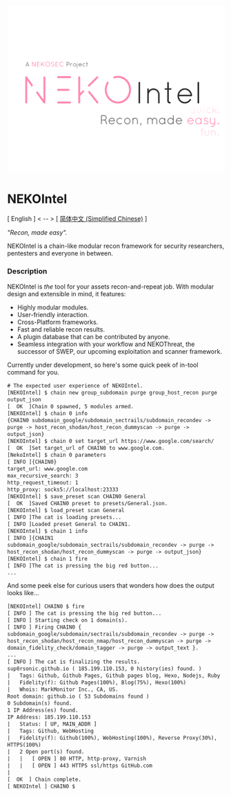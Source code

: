 ![NEKOIntel Logo](nekointel-logo.png)

# NEKOIntel

[ English ] < -- > [ [简体中文 (Simplified Chinese)](README_cn.md) ]

*"Recon, made easy".*

NEKOIntel is a chain-like modular recon framework for security researchers, pentesters and everyone in between.

### Description

NEKOIntel is *the* tool for your assets recon-and-repeat job. With modular design and extensible in mind, it features:

- Highly modular modules.
- User-friendly interaction.
- Cross-Platform frameworks.
- Fast and reliable recon results.
- A plugin database that can be contributed by anyone.
- Seamless integration with your workflow and NEKOThreat, the successor of SWEP, our upcoming exploitation and scanner framework.

Currently under development, so here's some quick peek of in-tool command for you.

```
# The expected user experience of NEKOIntel.
[NEKOIntel] $ chain new group_subdomain purge group_host_recon purge output_json
[  OK  ]Chain 0 spawned, 5 modules armed.
[NEKOIntel] $ chain 0 info
{CHAIN0 subdomain_google/subdomain_sectrails/subdomain_recondev -> purge -> host_recon_shodan/host_recon_dummyscan -> purge -> output_json}
[NEKOIntel] $ chain 0 set target_url https://www.google.com/search/
[  OK  ]Set target_url of CHAIN0 to www.google.com.
[NekoIntel] $ chain 0 parameters
[ INFO ]{CHAIN0}
target_url: www.google.com
max_recursive_search: 3
http_request_timeout: 1
http_proxy: socks5://localhost:23333
[NEKOIntel] $ save_preset scan CHAIN0 General
[  OK  ]Saved CHAIN0 preset to presets/General.json.
[NEKOIntel] $ load_preset scan General
[ INFO ]The cat is loading presets...
[ INFO ]Loaded preset General to CHAIN1.
[NEKOIntel] $ chain 1 info
[ INFO ]{CHAIN1 subdomain_google/subdomain_sectrails/subdomain_recondev -> purge -> host_recon_shodan/host_recon_dummyscan -> purge -> output_json}
[NEKOIntel] $ chain 1 fire
[ INFO ]The cat is pressing the big red button...
...
```

And some peek else for curious users that wonders how does the output looks like...

```
[NEKOIntel] CHAIN0 $ fire
[ INFO ] The cat is pressing the big red button...
[ INFO ] Starting check on 1 domain(s).
[ INFO ] Firing CHAIN0 { subdomain_google/subdomain/sectrails/subdomain_recondev -> purge -> host_recon_shodan/host_recon_nmap/host_recon_dummyscan -> purge -> domain_fidelity_check/domain_tagger -> purge -> output_text }.
...
[ INFO ] The cat is finalizing the results.
sup0rsonic.github.io ( 185.199.110.153, 0 history(ies) found. )
|   Tags: Github, Github Pages, Github pages blog, Hexo, Nodejs, Ruby
|   Fidelity(f): Github Pages(100%), Blog(75%), Hexo(100%)	
|   Whois: MarkMonitor Inc., CA, US.
Root domain: github.io ( 53 Subdomains found )
0 Subdomain(s) found.
1 IP Address(es) found.
IP Address: 185.199.110.153
|   Status: [ UP, MAIN_ADDR ]
|   Tags: Github, WebHosting
|   Fidelity(f): Github(100%), WebHosting(100%), Reverse Proxy(30%), HTTPS(100%)
|   2 Open port(s) found.
|   |   [ OPEN ] 80 HTTP, http-proxy, Varnish
|   |   [ OPEN ] 443 HTTPS ssl/https GitHub.com
|
[  OK  ] Chain complete.
[ NEKOIntel ] CHAIN0 $
```

